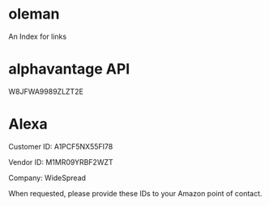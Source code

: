 # oleman

An Index for links

# alphavantage API

W8JFWA9989ZLZT2E

# Alexa

Customer ID: A1PCF5NX55FI78

Vendor ID: M1MR09YRBF2WZT

Company: WideSpread

When requested, please provide these IDs to your Amazon point of contact.
